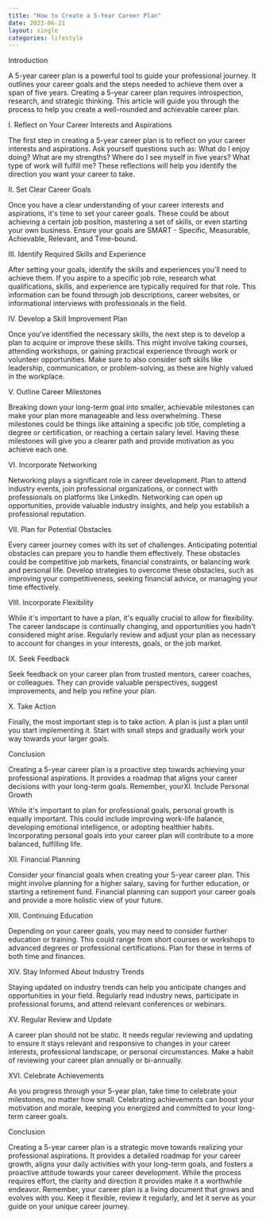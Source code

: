 ```yaml
---
title: "How to Create a 5-Year Career Plan"
date: 2023-06-21
layout: single
categories: lifestyle
---
```

Introduction

A 5-year career plan is a powerful tool to guide your professional journey. It outlines your career goals and the steps needed to achieve them over a span of five years. Creating a 5-year career plan requires introspection, research, and strategic thinking. This article will guide you through the process to help you create a well-rounded and achievable career plan.

I. Reflect on Your Career Interests and Aspirations

The first step in creating a 5-year career plan is to reflect on your career interests and aspirations. Ask yourself questions such as: What do I enjoy doing? What are my strengths? Where do I see myself in five years? What type of work will fulfill me? These reflections will help you identify the direction you want your career to take.

II. Set Clear Career Goals

Once you have a clear understanding of your career interests and aspirations, it's time to set your career goals. These could be about achieving a certain job position, mastering a set of skills, or even starting your own business. Ensure your goals are SMART - Specific, Measurable, Achievable, Relevant, and Time-bound.

III. Identify Required Skills and Experience

After setting your goals, identify the skills and experiences you'll need to achieve them. If you aspire to a specific job role, research what qualifications, skills, and experience are typically required for that role. This information can be found through job descriptions, career websites, or informational interviews with professionals in the field.

IV. Develop a Skill Improvement Plan

Once you've identified the necessary skills, the next step is to develop a plan to acquire or improve these skills. This might involve taking courses, attending workshops, or gaining practical experience through work or volunteer opportunities. Make sure to also consider soft skills like leadership, communication, or problem-solving, as these are highly valued in the workplace.

V. Outline Career Milestones

Breaking down your long-term goal into smaller, achievable milestones can make your plan more manageable and less overwhelming. These milestones could be things like attaining a specific job title, completing a degree or certification, or reaching a certain salary level. Having these milestones will give you a clearer path and provide motivation as you achieve each one.

VI. Incorporate Networking

Networking plays a significant role in career development. Plan to attend industry events, join professional organizations, or connect with professionals on platforms like LinkedIn. Networking can open up opportunities, provide valuable industry insights, and help you establish a professional reputation.

VII. Plan for Potential Obstacles

Every career journey comes with its set of challenges. Anticipating potential obstacles can prepare you to handle them effectively. These obstacles could be competitive job markets, financial constraints, or balancing work and personal life. Develop strategies to overcome these obstacles, such as improving your competitiveness, seeking financial advice, or managing your time effectively.

VIII. Incorporate Flexibility

While it's important to have a plan, it's equally crucial to allow for flexibility. The career landscape is continually changing, and opportunities you hadn't considered might arise. Regularly review and adjust your plan as necessary to account for changes in your interests, goals, or the job market.

IX. Seek Feedback

Seek feedback on your career plan from trusted mentors, career coaches, or colleagues. They can provide valuable perspectives, suggest improvements, and help you refine your plan.

X. Take Action

Finally, the most important step is to take action. A plan is just a plan until you start implementing it. Start with small steps and gradually work your way towards your larger goals.

Conclusion

Creating a 5-year career plan is a proactive step towards achieving your professional aspirations. It provides a roadmap that aligns your career decisions with your long-term goals. Remember, yourXI. Include Personal Growth

While it's important to plan for professional goals, personal growth is equally important. This could include improving work-life balance, developing emotional intelligence, or adopting healthier habits. Incorporating personal goals into your career plan will contribute to a more balanced, fulfilling life.

XII. Financial Planning

Consider your financial goals when creating your 5-year career plan. This might involve planning for a higher salary, saving for further education, or starting a retirement fund. Financial planning can support your career goals and provide a more holistic view of your future.

XIII. Continuing Education

Depending on your career goals, you may need to consider further education or training. This could range from short courses or workshops to advanced degrees or professional certifications. Plan for these in terms of both time and finances.

XIV. Stay Informed About Industry Trends

Staying updated on industry trends can help you anticipate changes and opportunities in your field. Regularly read industry news, participate in professional forums, and attend relevant conferences or webinars.

XV. Regular Review and Update

A career plan should not be static. It needs regular reviewing and updating to ensure it stays relevant and responsive to changes in your career interests, professional landscape, or personal circumstances. Make a habit of reviewing your career plan annually or bi-annually.

XVI. Celebrate Achievements

As you progress through your 5-year plan, take time to celebrate your milestones, no matter how small. Celebrating achievements can boost your motivation and morale, keeping you energized and committed to your long-term career goals.

Conclusion

Creating a 5-year career plan is a strategic move towards realizing your professional aspirations. It provides a detailed roadmap for your career growth, aligns your daily activities with your long-term goals, and fosters a proactive attitude towards your career development. While the process requires effort, the clarity and direction it provides make it a worthwhile endeavor. Remember, your career plan is a living document that grows and evolves with you. Keep it flexible, review it regularly, and let it serve as your guide on your unique career journey.